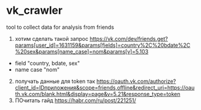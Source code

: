 # vk_crawler
tool to collect data for analysis from friends

1. хотим сделать такой запрос https://vk.com/dev/friends.get?params[user_id]=1631159&params[fields]=country%2C%20bdate%2C%20sex&params[name_case]=nom&params[v]=5.103
 * field "country, bdate, sex"
 * name case "nom"
 
2. получать данные для token так  https://oauth.vk.com/authorize?client_id=IDприложения&scope=friends,offline&redirect_uri=https://oauth.vk.com/blank.html&display=page&v=5.21&response_type=token
3. ПОчитать гайд  https://habr.com/ru/post/221251/